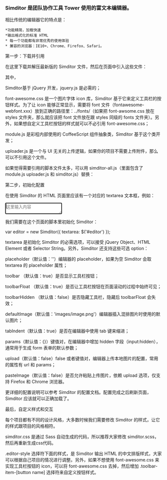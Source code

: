 ### Simditor 是团队协作工具 Tower 使用的富文本编辑器。

相比传统的编辑器它的特点是：


    *功能精简，加载快速
    *输出格式化的标准 HTML
    * 每一个功能都有非常优秀的使用体验
    * 兼容的浏览器：IE10+、Chrome、Firefox、Safari。



第一步：下载并引用

在这里下载并解压最新版的 Simditor 文件，然后在页面中引入这些文件：


<link rel="stylesheet" type="text/css" href="[style path]/font-awesome.css" />
<link rel="stylesheet" type="text/css" href="[style path]/simditor.css" />
<script type="text/javascript" src="[script path]/jquery.min.js"></script>
<script type="text/javascript" src="[script path]/module.js">
</script><script type="text/javascript" src="[script path]/uploader.js">
</script><script type="text/javascript" src="[script path]/simditor.js"></script>
其中，

Simditor基于 jQuery 开发，jquery.js 是必需的；

font-awesome.css 是一个图片字体 icon 库，Simditor 基于它来定义工具栏的按钮样式。为了让 icon 能够正常显示，需要将 font 文件（fontawesome-webfont.xxx）放到正确的路径里：../fonts/（如果把 font-awsome.css 放在 styles 文件夹，那么就应该把 font 文件放在跟 styles 同级的 fonts 文件夹）。另外，如果想自定义工具栏按钮的样式就可以不必引用 font-awesome.css；

module.js 是彩程内部使用的 CoffeeScript 组件抽象类，Simditor 基于这个类开发；

uploader.js 是一个与 UI 无关的上传逻辑，如果你的项目不需要上传附件，那么可以不引用这个文件。

如果觉得需要引用的脚本文件太多，可以用 simditor-all.js（里面包含了module.js uploader.js 和 simditor.js）替换：

<link rel="stylesheet" type="text/css" href="[style path]/font-awesome.css" /> 
<link rel="stylesheet" type="text/css" href="[style path]/simditor.css" /> 
<script type="text/javascript" src="[script path]/jquery-2.1.0.js">
</script> <script type="text/javascript" src="[script path]/simditor-all.js"></script>


第二步，初始化配置

在使用 Simditor 的 HTML 页面里应该有一个对应的 textarea 文本框，例如：

<textarea id="editor" placeholder="这里输入内容" autofocus></textarea>
我们需要在这个页面的脚本里初始化 Simditor：

var editor = new Simditor({   textarea: $('#editor') });

textarea 是初始化 Simditor 的必需选项，可以接受 jQuery Object、HTML Element 或者 Selector String。另外，Simditor 还支持这些可选 option：

placeholder（默认值：''）编辑器的 placeholder，如果为空 Simditor 会取 textarea 的 placeholder 属性；

toolbar （默认值：true）是否显示工具栏按钮；

toolbarFloat （默认值：true）是否让工具栏按钮在页面滚动的过程中始终可见；

toolbarHidden （默认值：false）是否隐藏工具栏，隐藏后 toolbarFloat 会失效；

defaultImage（默认值：'images/image.png'）编辑器插入混排图片时使用的默认图片；

tabIndent（默认值：true）是否在编辑器中使用 tab 键来缩进；

params（默认值：{}）键值对，在编辑器中增加 hidden 字段（input:hidden），通常用于生成 form 表单的默认参数；

upload（默认值：false）false 或者键值对，编辑器上传本地图片的配置，常用的属性有 url 和 params；

pasteImage（默认值：false）是否允许粘贴上传图片，依赖 upload 选项，仅支持 Firefox 和 Chrome 浏览器。

更详细的配置说明可以参考 Simditor 的配置文档。配置完成之后刷新页面，Simditor 应该就可以正确加载了。



最后，自定义样式和交互

每个项目都有不同的设计风格，大多数时候我们需要修改 Simditor 的样式，让它的样式跟项目的风格相符。

simditor.css 是通过 Sass 自动生成的代码，所以推荐大家修改 simditor.scss，然后再重新生成css代码。

.editor-style 选择符下面的样式，是 Simditor 输出 HTML 的中文排版样式，大家可以根据自己项目的情况进行调整。另外，如果不想使用 font-awesome.css 来实现工具栏按钮的 icon，可以将 font-awesome.css 去掉，然后增加 .toolbar-item-[button name] 选择符来自定义按钮样式。
